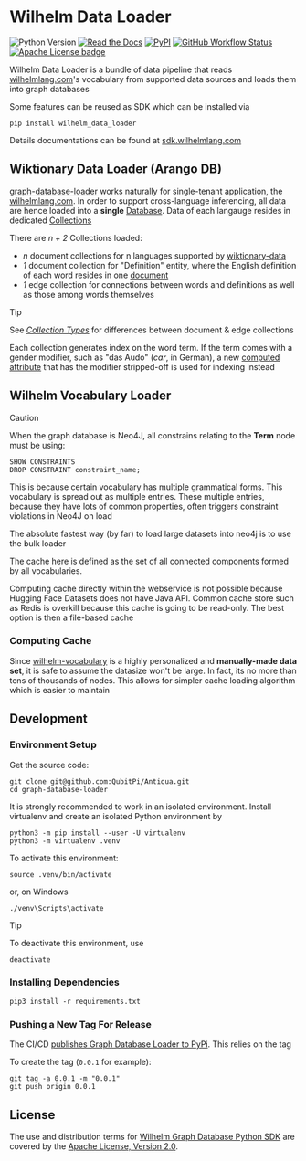 Wilhelm Data Loader
===================

![Python Version][Python Version Badge]
[![Read the Docs][Read the Docs badge]][Read the Docs URL]
[![PyPI][PyPI project badge]][PyPI project url]
[![GitHub Workflow Status][GitHub Workflow Status badge]][GitHub Workflow Status URL]
[![Apache License badge]][Apache License URL]

Wilhelm Data Loader is a bundle of data pipeline that reads [wilhelmlang.com]'s vocabulary from supported data sources
and loads them into graph databases

Some features can be reused as SDK which can be installed via

```console
pip install wilhelm_data_loader
```

Details documentations can be found at [sdk.wilhelmlang.com](https://sdk.wilhelmlang.com/)

Wiktionary Data Loader (Arango DB)
----------------------------------

[graph-database-loader]() works naturally for single-tenant application, the [wilhelmlang.com]. In order to support
cross-language inferencing, all data are hence loaded into a __single__
[Database](https://arango.qubitpi.org/stable/concepts/data-structure/#databases). Data of each langauge resides in
dedicated [Collections](https://arango.qubitpi.org/stable/concepts/data-structure/#collections)

There are _n + 2_ Collections loaded:

- _n_ document collections for n languages supported by [wiktionary-data](https://github.com/QubitPi/wiktionary-data)
- _1_ document collection for "Definition" entity, where the English definition of each word resides in one
  [document](https://arango.qubitpi.org/stable/concepts/data-structure/#documents)
- _1_ edge collection for connections between words and definitions as well as those among words themselves

> [!TIP]
>
> See [_Collection Types_](https://arango.qubitpi.org/stable/concepts/data-structure/collections/#collection-types) for
> differences between document & edge collections

Each collection generates index on the word term. If the term comes with a gender modifier, such as
"das Audo" (_car_, in German), a new
[computed attribute](https://arango.qubitpi.org/stable/concepts/data-structure/documents/computed-values/) that has
the modifier stripped-off is used for indexing instead

Wilhelm Vocabulary Loader
-------------------------

> [!CAUTION]
>
> When the graph database is Neo4J, all constrains relating to the __Term__ node must be using:
>
> ```cypher
> SHOW CONSTRAINTS
> DROP CONSTRAINT constraint_name;
> ```
>
> This is because certain vocabulary has multiple grammatical forms. This vocabulary is spread out as multiple entries.
> These multiple entries, because they have lots of common properties, often triggers constraint violations in Neo4J on
> load

The absolute fastest way (by far) to load large datasets into neo4j is to use the bulk loader

The cache here is defined as the set of all connected components formed by all vocabularies.

Computing cache directly within the webservice is not possible because Hugging Face Datasets does not have Java API.
Common cache store such as Redis is overkill because this cache is going to be read-only.
The best option is then a file-based cache

### Computing Cache

Since [wilhelm-vocabulary](https://github.com/QubitPi/wilhelm-vocabulary) is a highly personalized and __manually-made
data set__, it is safe to assume the datasize won't be large. In fact, its no more than tens of thousands of nodes. This
allows for simpler cache loading algorithm which is easier to maintain

Development
-----------

### Environment Setup

Get the source code:

```console
git clone git@github.com:QubitPi/Antiqua.git
cd graph-database-loader
```

It is strongly recommended to work in an isolated environment. Install virtualenv and create an isolated Python
environment by

```console
python3 -m pip install --user -U virtualenv
python3 -m virtualenv .venv
```

To activate this environment:

```console
source .venv/bin/activate
```

or, on Windows

```console
./venv\Scripts\activate
```

> [!TIP]
>
> To deactivate this environment, use
>
> ```console
> deactivate
> ```

### Installing Dependencies

```console
pip3 install -r requirements.txt
```

### Pushing a New Tag For Release

The CI/CD [publishes Graph Database Loader to PyPi](https://pypi.org/project/graph-database-loader/). This relies on
the tag

To create the tag (`0.0.1` for example):

```console
git tag -a 0.0.1 -m "0.0.1"
git push origin 0.0.1
```

License
-------

The use and distribution terms for [Wilhelm Graph Database Python SDK]() are covered by the
[Apache License, Version 2.0].

[Apache License badge]: https://img.shields.io/badge/Apache%202.0-F25910.svg?style=for-the-badge&logo=Apache&logoColor=white
[Apache License URL]: https://www.apache.org/licenses/LICENSE-2.0
[Apache License, Version 2.0]: https://www.apache.org/licenses/LICENSE-2.0.html

[GitHub Workflow Status badge]: https://img.shields.io/github/actions/workflow/status/QubitPi/Antiqua/graph-database-loader-ci-cd.yaml?logo=github&style=for-the-badge&label=CI/CD
[GitHub Workflow Status URL]: https://github.com/QubitPi/Antiqua/actions/workflows/graph-database-loader-ci-cd.yaml

[Python Version Badge]: https://img.shields.io/badge/Python-3.10-brightgreen?style=for-the-badge&logo=python&logoColor=white
[PyPI project badge]: https://img.shields.io/pypi/v/graph-database-loader?logo=pypi&logoColor=white&style=for-the-badge
[PyPI project url]: https://pypi.org/project/graph-database-loader/

[Read the Docs badge]: https://img.shields.io/readthedocs/graph-database-loader?style=for-the-badge&logo=readthedocs&logoColor=white&label=Read%20the%20Docs&labelColor=8CA1AF
[Read the Docs URL]: https://sdk.wilhelmlang.com

[wilhelmlang.com]: https://wilhelmlang.com/
